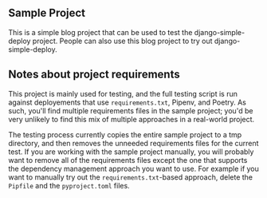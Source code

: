 Sample Project
---

This is a simple blog project that can be used to test the django-simple-deploy project. People can also use this blog project to try out django-simple-deploy.

Notes about project requirements
---

This project is mainly used for testing, and the full testing script is run against deployements that use `requirements.txt`, Pipenv, and Poetry. As such, you'll find multiple requirements files in the sample project; you'd be very unlikely to find this mix of multiple approaches in a real-world project.

The testing process currently copies the entire sample project to a tmp directory, and then removes the unneeded requirements files for the current test. If you are working with the sample project manually, you will probably want to remove all of the requirements files except the one that supports the dependency management approach you want to use. For example if you want to manually try out the `requirements.txt`-based approach, delete the `Pipfile` and the `pyproject.toml` files.